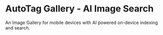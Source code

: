 # AutoTag Gallery - AI Image Search
An Image Gallery for mobile devices with AI powered on-device indexing and search.
